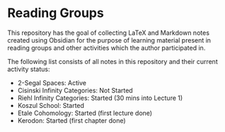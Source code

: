 # Reading Groups

This repository has the goal of collecting LaTeX and Markdown notes created using Obsidian for the purpose of learning material present in reading groups and other activities which the author participated in.

The following list consists of all notes in this repository and their current activity status:
- 2-Segal Spaces: Active
- Cisinski Infinity Categories: Not Started
- Riehl Infinity Categories: Started (30 mins into Lecture 1)
- Koszul School: Started
- Etale Cohomology: Started (first lecture done)
- Kerodon: Started (first chapter done)
